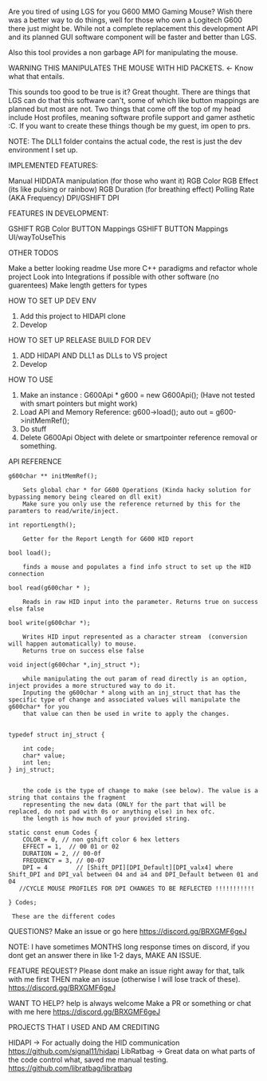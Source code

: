 Are you tired of using LGS for you G600 MMO Gaming Mouse? Wish there was a better way to do things, well for those who own a Logitech G600 there just might be. While not a complete replacement this development API and its planned GUI software component will be faster and better than LGS. 

Also this tool provides a non garbage API for manipulating the mouse. 

WARNING THIS MANIPULATES THE MOUSE WITH HID PACKETS. <- Know what that entails. 


This sounds too good to be true is it?
Great thought. There are things that LGS can do that this software can't, some of which like button mappings are planned
but most are not.
Two things that come off the top of my head include Host profiles, meaning software profile support and gamer asthetic :C.
If you want to create these things though be my guest, im open to prs. 



NOTE: The DLL1 folder contains the actual code, the rest is just the dev environment I set up. 

IMPLEMENTED FEATURES:

Manual HIDDATA manipulation (for those who want it)
RGB Color
RGB Effect (its like pulsing or rainbow)
RGB Duration (for breathing effect)
Polling Rate (AKA Frequency)
DPI/GSHIFT DPI 

FEATURES IN DEVELOPMENT:

GSHIFT RGB Color 
BUTTON Mappings
GSHIFT BUTTON Mappings
UI/wayToUseThis


OTHER TODOS

Make a better looking readme
Use more C++ paradigms and refactor whole project
Look into Integrations if possible with other software (no guarentees)
Make length getters for types

HOW TO SET UP DEV ENV

1. Add this project to HIDAPI clone
2. Develop

HOW TO SET UP RELEASE BUILD FOR DEV

1. ADD HIDAPI AND DLL1 as DLLs to VS project
2. Develop


HOW TO USE

1.  Make an instance :  G600Api *  g600 = new G600Api();   (Have not tested with smart pointers but might work)
2.  Load API and Memory Reference:       g600->load(); auto out = g600->initMemRef();
3. Do stuff
4. Delete G600Api Object with delete or smartpointer reference removal or something.


API REFERENCE 

	g600char ** initMemRef();

        Sets global char * for G600 Operations (Kinda hacky solution for bypassing memory being cleared on dll exit) 
        Make sure you only use the reference returned by this for the paramters to read/write/inject.

	int reportLength();

        Getter for the Report Length for G600 HID report        

	bool load();

        finds a mouse and populates a find info struct to set up the HID connection        

	bool read(g600char * );

        Reads in raw HID input into the parameter. Returns true on success else false

	bool write(g600char *);

        Writes HID input represented as a character stream  (conversion will happen automatically) to mouse.
        Returns true on success else false

	void inject(g600char *,inj_struct *);

        while manipulating the out param of read directly is an option, inject provides a more structured way to do it.
        Inputing the g600char * along with an inj_struct that has the specific type of change and associated values will manipulate the g600char* for you
        that value can then be used in write to apply the changes. 


	typedef struct inj_struct {

		int code;
		char* value;
		int len;
	} inj_struct;


        the code is the type of change to make (see below). The value is a string that contains the fragment 
        representing the new data (ONLY for the part that will be replaced, do not pad with 0s or anything else) in hex ofc.
        the length is how much of your provided string. 

	static const enum Codes {
		COLOR = 0, // non gshift color 6 hex letters
		EFFECT = 1,  // 00 01 or 02 
		DURATION = 2, // 00-0f
		FREQUENCY = 3, // 00-07
		DPI = 4        // [Shift_DPI][DPI_Default][DPI_valx4] where Shift_DPI and DPI_val between 04 and a4 and DPI_Default between 01 and 04 
       //CYCLE MOUSE PROFILES FOR DPI CHANGES TO BE REFLECTED !!!!!!!!!!!

	} Codes;

     These are the different codes 




QUESTIONS? Make an issue or go here
https://discord.gg/BRXGMF6geJ

NOTE: I have sometimes MONTHS long response times on discord, if you dont get an answer there in like 1-2 days, MAKE AN ISSUE. 


FEATURE REQUEST? Please dont make an issue right away  for that, talk with me first THEN make an issue (otherwise I will lose track of these). 
https://discord.gg/BRXGMF6geJ

WANT TO HELP? help is always welcome
Make a PR or something or chat with me here https://discord.gg/BRXGMF6geJ



PROJECTS THAT I USED AND AM CREDITING

HIDAPI -> For actually doing the HID communication 
https://github.com/signal11/hidapi
LibRatbag -> Great data on what parts of the code control what, saved me manual testing. 
https://github.com/libratbag/libratbag
